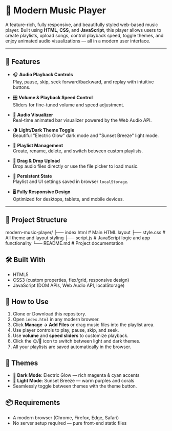 # 🎵 Modern Music Player

A feature-rich, fully responsive, and beautifully styled web-based music player. Built using **HTML**, **CSS**, and **JavaScript**, this player allows users to create playlists, upload songs, control playback speed, toggle themes, and enjoy animated audio visualizations — all in a modern user interface.

---

## 🚀 Features

- 🎧 **Audio Playback Controls**  
  Play, pause, skip, seek forward/backward, and replay with intuitive buttons.

- 🎛️ **Volume & Playback Speed Control**  
  Sliders for fine-tuned volume and speed adjustment.

- 🎼 **Audio Visualizer**  
  Real-time animated bar visualizer powered by the Web Audio API.

- 🌗 **Light/Dark Theme Toggle**  
  Beautiful "Electric Glow" dark mode and "Sunset Breeze" light mode.

- 📂 **Playlist Management**  
  Create, rename, delete, and switch between custom playlists.

- 🔄 **Drag & Drop Upload**  
  Drop audio files directly or use the file picker to load music.

- 💾 **Persistent State**  
  Playlist and UI settings saved in browser `localStorage`.

- 🖥️ **Fully Responsive Design**  
  Optimized for desktops, tablets, and mobile devices.

---

## 📁 Project Structure

modern-music-player/
├── index.html       # Main HTML layout
├── style.css        # All theme and layout styling
├── script.js        # JavaScript logic and app functionality
└── README.md        # Project documentation

## 🛠️ Built With 
- HTML5
- CSS3 (custom properties, flex/grid, responsive design)
- JavaScript (DOM APIs, Web Audio API, localStorage)
## 🧪 How to Use
1. Clone or Download this repository.
2. Open `index.html` in any modern browser.
3. Click **Manage → Add Files** or drag music files into the playlist area.
4. Use player controls to play, pause, skip, and seek.
5. Use **volume** and **speed sliders** to customize playback.
6. Click the 🌞/🌙 icon to switch between light and dark themes.
7. All your playlists are saved automatically in the browser.
 ## 🎨 Themes
- 🌌 **Dark Mode**: Electric Glow — rich magenta & cyan accents
 - 🌅 **Light Mode**: Sunset Breeze — warm purples and corals
- Seamlessly toggle between themes with the theme button.

 ## 📦 Requirements
- A modern browser (Chrome, Firefox, Edge, Safari)
- No server setup required — pure front-end static files
